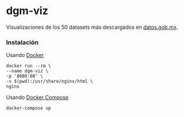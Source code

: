 # dgm-viz
Visualizaciones de los 50 datasets más descargados en [datos.gob.mx](http://datos.gob.mx/).

### Instalación

Usando [Docker](https://docs.docker.com/engine/getstarted/)

```
docker run --rm \
--name dgm-viz \
-p '8080:80' \
-v $(pwd):/usr/share/nginx/html \
nginx
```

Usando [Docker Compose](https://docs.docker.com/compose/gettingstarted/)

```
docker-compose up
```
